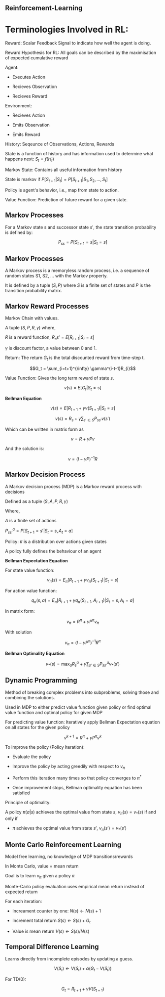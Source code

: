 ## Reinforcement-Learning

# Terminologies Involved in RL:

Reward: Scalar Feedback Signal to indicate how well the agent is doing.

Reward Hypothesis for RL: All goals can be described by the maximisation of expected
cumulative reward

Agent:

- Executes Action

- Recieves Observation

- Recieves Reward

Environment:

- Recieves Action

- Emits Observation

- Emits Reward

History: Seqeunce of Observations, Actions, Rewards

State is a function of history and has information used to determine what happens next: $S_t = f(H_t)$

Markov State: Contains all useful information from history

State is markov if $P[S_{t+1} | S_{t}] = P[S_{t+1} | S_1, S_2 , \ldots , S_t]$

Policy is agent's behavior, i.e., map from state to action.

Value Function: Prediction of future reward for a given state.

## Markov Processes

For a Markov state s and successor state s′, the state transition
probability is defined by:

$$P_{ss} = P[S_{t+1} = s | S_t = s]$$

## Markov Processes

A Markov process is a memoryless random process, i.e. a sequence
of random states S1, S2, ... with the Markov property.

It is defined by a tuple $(S, P)$ where $S$ is a finite set of states and $P$ is the transition probability matrix.

## Markov Reward Processes

Markov Chain with values.

A tuple $(S, P, R, \gamma )$ where,

$R$ is a reward function, $R_ss' = E[R_{t+1} | S_t = s]$

$\gamma$ is discount factor, a value between 0 and 1.

Return: The return $G_t$ is the total discounted reward from time-step t.

$$G_t = \sum_{i=t+1}^{\infty} \gamma^{i-t-1}R_{i}$$

Value Function: Gives the long term reward of state $s$.

$$v(s) = E[G_t | S_t = s]$$

**Bellman Equation**

$$v(s) = E[R_{t+1} + \gamma v(S_{t+1}) | S_t = s]$$

$$v(s) = R_s + \gamma \sum_{s' \in S} P_{ss'}v(s')$$

Which can be written in matrix form as

$$v = R + \gamma P v$$

And the solution is:

$$v = (I - \gamma P)^{-1}R$$


## Markov Decision Process

A Markov decision process (MDP) is a Markov reward process with decisions

Defined as a tuple $(S,A,P,R, \gamma)$

Where,

$A$ is a finite set of actions

$P_{ss'}^a = P[S_{t+1} = s' | S_t = s, A_t=a]$

Policy: $\pi$ is a distribution over actions given states

A policy fully defines the behaviour of an agent

**Bellman Expectation Equation**

For state value function:

$$v_{\pi}(s) = E_{\pi}[R_{t+1} + \gamma v_{\pi}(S_{t+1}) | S_t = s]$$

For action value function:

$$q_{\pi}(s,a) = E_{\pi}[R_{t+1} + \gamma q_{\pi}(S_{t+1}, A_{t+1}) | S_t = s, A_t = a]$$

In matrix form:

$$v_{\pi} = R^{\pi} + \gamma P^{\pi}v_{\pi}$$

With solution

$$v_{\pi} = (I - \gamma P^{\pi})^{-1}R^{\pi}$$

**Bellman Optimality Equation** 

$$v_{*}(s) = \text{max}_a R_{s}^{a} + \gamma \sum _{s' \in S} P_{ss'}^{a}v_{*}(s')$$

## Dynamic Programming

Method of breaking complex problems into subproblems, solving those and combining the solutions.

Used in MDP to either predict value function given policy or find optimal value function and optimal policy for given MDP

For predicting value function: Iteratively apply Bellman Expectation equation on all states for the given policy

$$v^{k+1} = R^{\pi} + \gamma P^{\pi} v^{k}$$

To improve the policy (Policy Iteration): 

- Evaluate the policy

- Improve the policy by acting greedily with respect to $v_{\pi}$

- Perform this iteration many times so that policy converges to $\pi^{*}$

- Once improvement stops, Bellman optimality equation has been satisfied

Principle of optimality: 

A policy $\pi(a|s)$ achieves the optimal value from state $s$, $v_{\pi}(s) = v_{*}(s)$ if and only if

- $\pi$ achieves the optimal value from state $s'$, $v_{\pi}(s')=v_{*}(s')$

## Monte Carlo Reinforcement Learning

Model free learning, no knowledge of MDP transitions/rewards

In Monte Carlo, value = mean return

Goal is to learn $v_{\pi}$ given a policy $\pi$

Monte-Carlo policy evaluation uses empirical mean return instead of expected return

For each iteration:

- Increament counter by one: $N(s) \leftarrow N(s) + 1$

- Increment total return $S(s) \leftarrow S(s) + G_{t}$

- Value is mean return $V(s) \leftarrow S(s) / N(s)$

## Temporal Difference Learning

Learns directly from incomplete episodes by updating a guess.

$$V(S_t) \leftarrow V(S_t) + \alpha(G_t - V(S_t))$$

For TD(0):

$$G_{t} = R_{t+1} + \gamma V(S_{t+1})$$

